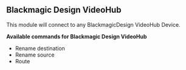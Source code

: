 ## Blackmagic Design VideoHub

This module will connect to any BlackmagicDesign VideoHub Device.

**Available commands for Blackmagic Design VideoHub**

* Rename destination
* Rename source
* Route
